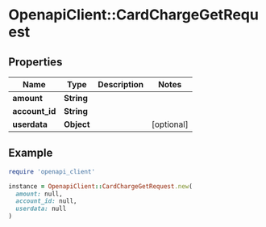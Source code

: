 # OpenapiClient::CardChargeGetRequest

## Properties

| Name | Type | Description | Notes |
| ---- | ---- | ----------- | ----- |
| **amount** | **String** |  |  |
| **account_id** | **String** |  |  |
| **userdata** | **Object** |  | [optional] |

## Example

```ruby
require 'openapi_client'

instance = OpenapiClient::CardChargeGetRequest.new(
  amount: null,
  account_id: null,
  userdata: null
)
```

